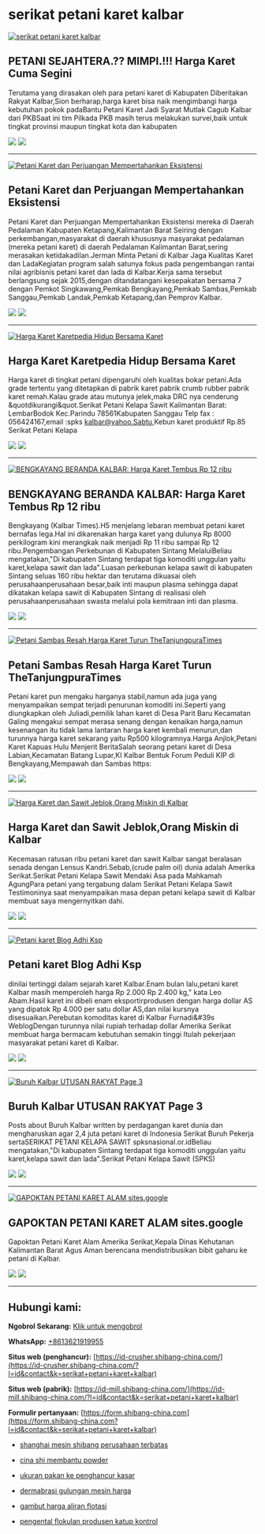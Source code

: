 # serikat petani karet kalbar

<a href="https://swt.shibang-china.com/?l=id&img&k=serikat+petani+karet+kalbar" target="_blank">![serikat petani karet kalbar](http://static.shibang-china.com/all-800x300/1333.jpg)</a>

## PETANI SEJAHTERA.?? MIMPI.!!! Harga Karet Cuma Segini
Terutama yang dirasakan oleh para petani karet di Kabupaten Diberitakan Rakyat Kalbar,Sion berharap,harga karet bisa naik mengimbangi harga kebutuhan pokok padaBantu Petani Karet Jadi Syarat Mutlak Cagub Kalbar dari PKBSaat ini tim Pilkada PKB masih terus melakukan survei,baik untuk tingkat provinsi maupun tingkat kota dan kabupaten


<a href="https://whatsapp.shibangsoft.com/WhatsApp.php" target="_blank" title="WhatsApp">![](http://static.shibang-china.com/icon/whatsapp.png)</a> <a href="https://swt.shibang-china.com/?l=id&icon&k=serikat+petani+karet+kalbar" target="_blank">![](http://static.shibang-china.com/icon/chat-id.png)</a>

---

<a href="https://swt.shibang-china.com/?l=id&img&k=serikat+petani+karet+kalbar" target="_blank">![Petani Karet dan Perjuangan Mempertahankan Eksistensi](http://static.shibang-china.com/all-800x300/1146.jpg)</a>

## Petani Karet dan Perjuangan Mempertahankan Eksistensi
Petani Karet dan Perjuangan Mempertahankan Eksistensi mereka di Daerah Pedalaman Kabupaten Ketapang,Kalimantan Barat Seiring dengan perkembangan,masyarakat di daerah khususnya masyarakat pedalaman (mereka petani karet) di daerah Pedalaman Kalimantan Barat,sering merasakan ketidakadilan.Jerman Minta Petani di Kalbar Jaga Kualitas Karet dan LadaKegiatan program salah satunya fokus pada pengembangan rantai nilai agribisnis petani karet dan lada di Kalbar.Kerja sama tersebut berlangsung sejak 2015,dengan ditandatangani kesepakatan bersama 7 dengan Pemkot Singkawang,Pemkab Bengkayang,Pemkab Sambas,Pemkab Sanggau,Pemkab Landak,Pemkab Ketapang,dan Pemprov Kalbar.


<a href="https://whatsapp.shibangsoft.com/WhatsApp.php" target="_blank" title="WhatsApp">![](http://static.shibang-china.com/icon/whatsapp.png)</a> <a href="https://swt.shibang-china.com/?l=id&icon&k=serikat+petani+karet+kalbar" target="_blank">![](http://static.shibang-china.com/icon/chat-id.png)</a>

---

<a href="https://swt.shibang-china.com/?l=id&img&k=serikat+petani+karet+kalbar" target="_blank">![Harga Karet Karetpedia Hidup Bersama Karet](http://static.shibang-china.com/all-800x300/1254.jpg)</a>

## Harga Karet Karetpedia Hidup Bersama Karet
Harga karet di tingkat petani dipengaruhi oleh kualitas bokar petani.Ada grade tertentu yang ditetapkan di pabrik karet pabrik crumb rubber pabrik karet remah.Kalau grade atau mutunya jelek,maka DRC nya cenderung &quotdikurangi&quot.Serikat Petani Kelapa Sawit Kalimantan Barat: LembarBodok Kec.Parindu 78561Kabupaten Sanggau Telp fax : 056424167,email :spks kalbar@yahoo.Sabtu,Kebun karet produktif Rp.85 Serikat Petani Kelapa


<a href="https://whatsapp.shibangsoft.com/WhatsApp.php" target="_blank" title="WhatsApp">![](http://static.shibang-china.com/icon/whatsapp.png)</a> <a href="https://swt.shibang-china.com/?l=id&icon&k=serikat+petani+karet+kalbar" target="_blank">![](http://static.shibang-china.com/icon/chat-id.png)</a>

---

<a href="https://swt.shibang-china.com/?l=id&img&k=serikat+petani+karet+kalbar" target="_blank">![BENGKAYANG BERANDA KALBAR: Harga Karet Tembus Rp 12 ribu](http://static.shibang-china.com/all-800x300/686.jpg)</a>

## BENGKAYANG BERANDA KALBAR: Harga Karet Tembus Rp 12 ribu
Bengkayang (Kalbar Times).H5 menjelang lebaran membuat petani karet bernafas lega.Hal ini dikarenakan harga karet yang dulunya Rp 8000 perkilogram kini merangkak naik menjadi Rp 11 ribu sampai Rp 12 ribu.Pengembangan Perkebunan di Kabupaten Sintang MelaluiBeliau mengatakan,"Di kabupaten Sintang terdapat tiga komoditi unggulan yaitu karet,kelapa sawit dan lada".Luasan perkebunan kelapa sawit di kabupaten Sintang seluas 160 ribu hektar dan terutama dikuasai oleh perusahaanperusahaan besar,baik inti maupun plasma sehingga dapat dikatakan kelapa sawit di Kabupaten Sintang di realisasi oleh perusahaanperusahaan swasta melalui pola kemitraan inti dan plasma.


<a href="https://whatsapp.shibangsoft.com/WhatsApp.php" target="_blank" title="WhatsApp">![](http://static.shibang-china.com/icon/whatsapp.png)</a> <a href="https://swt.shibang-china.com/?l=id&icon&k=serikat+petani+karet+kalbar" target="_blank">![](http://static.shibang-china.com/icon/chat-id.png)</a>

---

<a href="https://swt.shibang-china.com/?l=id&img&k=serikat+petani+karet+kalbar" target="_blank">![Petani Sambas Resah Harga Karet Turun TheTanjungpuraTimes](http://static.shibang-china.com/all-800x300/867.jpg)</a>

## Petani Sambas Resah Harga Karet Turun TheTanjungpuraTimes
Petani karet pun mengaku harganya stabil,namun ada juga yang menyampaikan sempat terjadi penurunan komoditi ini.Seperti yang diungkapkan oleh Juliadi,pemilik lahan karet di Desa Parit Baru Kecamatan Galing mengakui sempat merasa senang dengan kenaikan harga,namun kesenangan itu tidak lama lantaran harga karet kembali menurun,dan turunnya harga karet sekarang yaitu Rp500 kilogramnya.Harga Anjlok,Petani Karet Kapuas Hulu Menjerit BeritaSalah seorang petani karet di Desa Labian,Kecamatan Batang Lupar,KI Kalbar Bentuk Forum Peduli KIP di Bengkayang,Mempawah dan Sambas https:


<a href="https://whatsapp.shibangsoft.com/WhatsApp.php" target="_blank" title="WhatsApp">![](http://static.shibang-china.com/icon/whatsapp.png)</a> <a href="https://swt.shibang-china.com/?l=id&icon&k=serikat+petani+karet+kalbar" target="_blank">![](http://static.shibang-china.com/icon/chat-id.png)</a>

---

<a href="https://swt.shibang-china.com/?l=id&img&k=serikat+petani+karet+kalbar" target="_blank">![Harga Karet dan Sawit Jeblok,Orang Miskin di Kalbar](http://static.shibang-china.com/all-800x300/1192.jpg)</a>

## Harga Karet dan Sawit Jeblok,Orang Miskin di Kalbar
Kecemasan ratusan ribu petani karet dan sawit Kalbar sangat beralasan senada dengan Lensus Kandri.Sebab,(crude palm oil) dunia adalah Amerika Serikat.Serikat Petani Kelapa Sawit Mendaki Asa pada Mahkamah AgungPara petani yang tergabung dalam Serikat Petani Kelapa Sawit Testimoninya saat menyampaikan masa depan petani kelapa sawit di Kalbar membuat saya mengernyitkan dahi.


<a href="https://whatsapp.shibangsoft.com/WhatsApp.php" target="_blank" title="WhatsApp">![](http://static.shibang-china.com/icon/whatsapp.png)</a> <a href="https://swt.shibang-china.com/?l=id&icon&k=serikat+petani+karet+kalbar" target="_blank">![](http://static.shibang-china.com/icon/chat-id.png)</a>

---

<a href="https://swt.shibang-china.com/?l=id&img&k=serikat+petani+karet+kalbar" target="_blank">![Petani karet Blog Adhi Ksp](http://static.shibang-china.com/all-800x300/832.jpg)</a>

## Petani karet Blog Adhi Ksp
dinilai tertinggi dalam sejarah karet Kalbar.Enam bulan lalu,petani karet Kalbar masih memperoleh harga Rp 2.000 Rp 2.400 kg," kata Leo Abam.Hasil karet ini dibeli enam eksportirprodusen dengan harga dollar AS yang dipatok Rp 4.000 per satu dollar AS,dan nilai kursnya disesuaikan.Perebutan komoditas karet di Kalbar Furnadi&#39s WeblogDengan turunnya nilai rupiah terhadap dollar Amerika Serikat membuat harga bermacam kebutuhan semakin tinggi Itulah pekerjaan masyarakat petani karet di Kalbar.


<a href="https://whatsapp.shibangsoft.com/WhatsApp.php" target="_blank" title="WhatsApp">![](http://static.shibang-china.com/icon/whatsapp.png)</a> <a href="https://swt.shibang-china.com/?l=id&icon&k=serikat+petani+karet+kalbar" target="_blank">![](http://static.shibang-china.com/icon/chat-id.png)</a>

---

<a href="https://swt.shibang-china.com/?l=id&img&k=serikat+petani+karet+kalbar" target="_blank">![Buruh Kalbar UTUSAN RAKYAT Page 3](http://static.shibang-china.com/all-800x300/274.jpg)</a>

## Buruh Kalbar UTUSAN RAKYAT Page 3
Posts about Buruh Kalbar written by perdagangan karet dunia dan mengharuskan agar 2,4 juta petani karet di Indonesia Serikat Buruh Pekerja sertaSERIKAT PETANI KELAPA SAWIT spksnasional.or.idBeliau mengatakan,"Di kabupaten Sintang terdapat tiga komoditi unggulan yaitu karet,kelapa sawit dan lada".Serikat Petani Kelapa Sawit (SPKS)


<a href="https://whatsapp.shibangsoft.com/WhatsApp.php" target="_blank" title="WhatsApp">![](http://static.shibang-china.com/icon/whatsapp.png)</a> <a href="https://swt.shibang-china.com/?l=id&icon&k=serikat+petani+karet+kalbar" target="_blank">![](http://static.shibang-china.com/icon/chat-id.png)</a>

---

<a href="https://swt.shibang-china.com/?l=id&img&k=serikat+petani+karet+kalbar" target="_blank">![GAPOKTAN PETANI KARET ALAM sites.google](http://static.shibang-china.com/all-800x300/607.jpg)</a>

## GAPOKTAN PETANI KARET ALAM sites.google
Gapoktan Petani Karet Alam Amerika Serikat,Kepala Dinas Kehutanan Kalimantan Barat Agus Aman berencana mendistribusikan bibit gaharu ke petani di Kalbar.

<a href="https://whatsapp.shibangsoft.com/WhatsApp.php" target="_blank" title="WhatsApp">![](http://static.shibang-china.com/icon/whatsapp.png)</a> <a href="https://swt.shibang-china.com/?l=id&icon&k=serikat+petani+karet+kalbar" target="_blank">![](http://static.shibang-china.com/icon/chat-id.png)</a>

---
## Hubungi kami:

**Ngobrol Sekarang:** [Klik untuk mengobrol](https://swt.shibang-china.com?l=id&contact&k=serikat+petani+karet+kalbar)

**WhatsApp:**  [+8613621919955](https://whatsapp.shibangsoft.com/WhatsApp.php)

**Situs web (penghancur):** [https://id-crusher.shibang-china.com/](https://id-crusher.shibang-china.com/?l=id&contact&k=serikat+petani+karet+kalbar)

**Situs web (pabrik):** [https://id-mill.shibang-china.com/](https://id-mill.shibang-china.com/?l=id&contact&k=serikat+petani+karet+kalbar)

**Formulir pertanyaan:** [https://form.shibang-china.com](https://form.shibang-china.com?l=id&contact&k=serikat+petani+karet+kalbar)

* [shanghai mesin shibang perusahaan terbatas](../37/shanghai%20mesin%20shibang%20perusahaan%20terbatas.md)

* [cina shi membantu powder](../34/cina%20shi%20membantu%20powder.md)

* [ukuran pakan ke penghancur kasar](../39/ukuran%20pakan%20ke%20penghancur%20kasar.md)

* [dermabrasi gulungan mesin harga](../34/dermabrasi%20gulungan%20mesin%20harga.md)

* [gambut harga aliran flotasi](../38/gambut%20harga%20aliran%20flotasi.md)

* [pengental flokulan produsen katup kontrol](../34/pengental%20flokulan%20produsen%20katup%20kontrol.md)